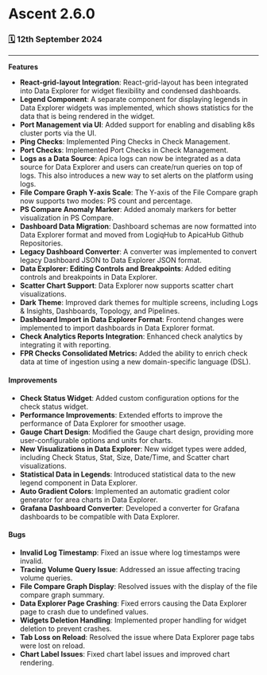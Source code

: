 # Ascent 2.6.0

### [🗓️](https://emojiterra.com/spiral-calendar/) 12th September 2024

***

**Features**

* **React-grid-layout Integration**: React-grid-layout has been integrated into Data Explorer for widget flexibility and condensed dashboards.
* **Legend Component**: A separate component for displaying legends in Data Explorer widgets was implemented, which shows statistics for the data that is being rendered in the widget.
* **Port Management via UI**: Added support for enabling and disabling k8s cluster ports via the UI.
* **Ping Checks**: Implemented Ping Checks in Check Management.
* **Port Checks**: Implemented Port Checks in Check Management.
* **Logs as a Data Source**: Apica logs can now be integrated as a data source for Data Explorer and users can create/run queries on top of logs. This also introduces a new way to set alerts on the platform using logs.
* **File Compare Graph Y-axis Scale**: The Y-axis of the File Compare graph now supports two modes: PS count and percentage.
* **PS Compare Anomaly Marker**: Added anomaly markers for better visualization in PS Compare.
* **Dashboard Data Migration**: Dashboard schemas are now formatted into Data Explorer format and moved from LogiqHub to ApicaHub Github Repositories.
* **Legacy Dashboard Converter**: A converter was implemented to convert legacy Dashboard JSON to Data Explorer JSON format.
* **Data Explorer: Editing Controls and Breakpoints**: Added editing controls and breakpoints in Data Explorer.
* **Scatter Chart Support**: Data Explorer now supports scatter chart visualizations.
* **Dark Theme**: Improved dark themes for multiple screens, including Logs & Insights, Dashboards, Topology, and Pipelines.
* **Dashboard Import in Data Explorer Format**: Frontend changes were implemented to import dashboards in Data Explorer format.
* **Check Analytics Reports Integration**: Enhanced check analytics by integrating it with reporting.
* **FPR Checks Consolidated Metrics:** Added the ability to enrich check data at time of ingestion using a new domain-specific language (DSL).

#### **Improvements** <a href="#improvements" id="improvements"></a>

* **Check Status Widget**: Added custom configuration options for the check status widget.
* **Performance Improvements**: Extended efforts to improve the performance of Data Explorer for smoother usage.
* **Gauge Chart Design**: Modified the Gauge chart design, providing more user-configurable options and units for charts.
* **New Visualizations in Data Explorer**: New widget types were added, including Check Status, Stat, Size, Date/Time, and Scatter chart visualizations.
* **Statistical Data in Legends**: Introduced statistical data to the new legend component in Data Explorer.
* **Auto Gradient Colors**: Implemented an automatic gradient color generator for area charts in Data Explorer.
* **Grafana Dashboard Converter**: Developed a converter for Grafana dashboards to be compatible with Data Explorer.

#### **Bugs** <a href="#bugs" id="bugs"></a>

* **Invalid Log Timestamp**: Fixed an issue where log timestamps were invalid.
* **Tracing Volume Query Issue**: Addressed an issue affecting tracing volume queries.
* **File Compare Graph Display**: Resolved issues with the display of the file compare graph summary.
* **Data Explorer Page Crashing**: Fixed errors causing the Data Explorer page to crash due to undefined values.
* **Widgets Deletion Handling**: Implemented proper handling for widget deletion to prevent crashes.
* **Tab Loss on Reload**: Resolved the issue where Data Explorer page tabs were lost on reload.
* **Chart Label Issues**: Fixed chart label issues and improved chart rendering.
